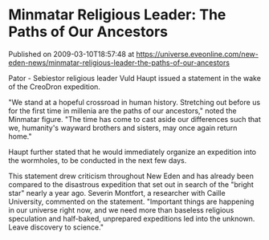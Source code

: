 # Minmatar Religious Leader: The Paths of Our Ancestors
Published on 2009-03-10T18:57:48 at https://universe.eveonline.com/new-eden-news/minmatar-religious-leader-the-paths-of-our-ancestors

Pator - Sebiestor religious leader Vuld Haupt issued a statement in the wake of the CreoDron expedition.

"We stand at a hopeful crossroad in human history. Stretching out before us for the first time in millenia are the paths of our ancestors," noted the Minmatar figure. "The time has come to cast aside our differences such that we, humanity's wayward brothers and sisters, may once again return home."

Haupt further stated that he would immediately organize an expedition into the wormholes, to be conducted in the next few days.

This statement drew criticism throughout New Eden and has already been compared to the disastrous expedition that set out in search of the "bright star" nearly a year ago. Severin Montfort, a researcher with Caille University, commented on the statement. "Important things are happening in our universe right now, and we need more than baseless religious speculation and half-baked, unprepared expeditions led into the unknown. Leave discovery to science."
